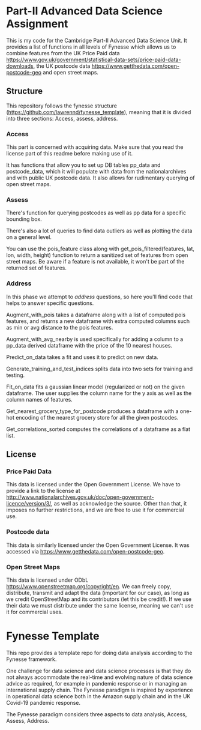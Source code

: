 # Part-II Advanced Data Science Assignment

This is my code for the Cambridge Part-II Advanced Data Science Unit. It provides a list of functions in all levels of Fynesse which allows us to combine features from the UK Price Paid data https://www.gov.uk/government/statistical-data-sets/price-paid-data-downloads, the UK postcode data https://www.getthedata.com/open-postcode-geo and open street maps.

## Structure
This repository follows the fynesse structure (https://github.com/lawrennd/fynesse_template), meaning that it is divided into three sections: Access, assess, address.


### Access
This part is concerned with acquiring data. Make sure that you read the license part of this readme before making use of it.

It has functions that allow you to set up DB tables pp_data and postcode_data, which it will populate with data from the nationalarchives and with public UK postcode data. It also allows for rudimentary querying of open street maps.

### Assess
There's function for querying postcodes as well as pp data for a specific bounding box.

There's also a lot of queries to find data outliers as well as plotting the data on a general level.

You can use the pois_feature class along with get_pois_filtered(features, lat, lon, width, height) function to return a sanitized set of features from open street maps. Be aware if a feature is not available, it won't be part of the returned set of features.


### Address
In this phase we attempt to *address* questions, so here you'll find code that helps to answer specific questions.

Augment_with_pois takes a dataframe along with a list of computed pois features, and returns a new dataframe with extra computed columns such as min or avg distance to the pois features.

Augment_with_avg_nearby is used specifically for adding a column to a pp_data derived dataframe with the price of the 10 nearest houses.

Predict_on_data takes a fit and uses it to predict on new data.

Generate_training_and_test_indices splits data into two sets for training and testing.

Fit_on_data fits a gaussian linear model (regularized or not) on the given dataframe. The user supplies the column name for the y axis as well as the column names of features.

Get_nearest_grocery_type_for_postcode produces a dataframe with a one-hot encoding of the nearest grocery store for all the given postcodes.

Get_correlations_sorted computes the correlations of a dataframe as a flat list.

## License

### Price Paid Data
This data is licensed under the Open Government License. We have to provide a link to the license at http://www.nationalarchives.gov.uk/doc/open-government-licence/version/3/, as well as acknowledge the source. Other than that, it imposes no further restrictions, and we are free to use it for commercial use.

### Postcode data
This data is similarly licensed under the Open Government License. It was accessed via https://www.getthedata.com/open-postcode-geo.

### Open Street Maps
This data is licensed under ODbL https://www.openstreetmap.org/copyright/en. We can freely copy, distribute, transmit and adapt the data (important for our case), as long as we credit OpenStreetMap and its contributors (let this be credit!). If we use their data we must distribute under the same license, meaning we can't use it for commercial uses.


# Fynesse Template

This repo provides a template repo for doing data analysis according to the Fynesse framework.

One challenge for data science and data science processes is that they do not always accommodate the real-time and evolving nature of data science advice as required, for example in pandemic response or in managing an international supply chain. The Fynesse paradigm is inspired by experience in operational data science both in the Amazon supply chain and in the UK Covid-19 pandemic response.

The Fynesse paradigm considers three aspects to data analysis, Access, Assess, Address. 


